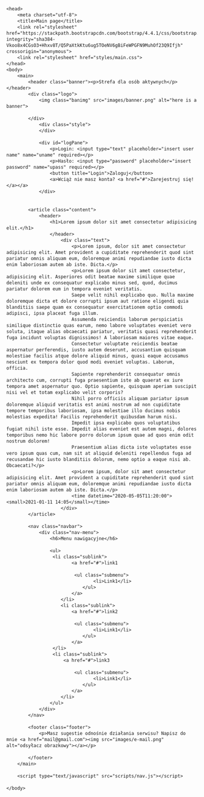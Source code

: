 
    <head>
        <meta charset="utf-8">
        <title>Main page</title>
        <link rel="stylesheet" href="https://stackpath.bootstrapcdn.com/bootstrap/4.4.1/css/bootstrap.min.css" integrity="sha384-Vkoo8x4CGsO3+Hhxv8T/Q5PaXtkKtu6ug5TOeNV6gBiFeWPGFN9MuhOf23Q9Ifjh" crossorigin="anonymous">
        <link rel="stylesheet" href="styles/main.css">
    </head>
    <body>
        <main>
            <header class="banner"><p>Strefa dla osób aktywnych</p></header>
            <div class="logo">
                <img class="banimg" src="images/banner.png" alt="here is a banner">

            </div>
                <div class="style">
                </div>

                <div id="logPane">
                    <p>Login: <input type="text" placeholder="insert user name" name="uname" required></p>
                    <p>Hasło: <input type="password" placeholder="insert password" name="upass" required></p>
                    <button title="Login">Zaloguj</button>
                    <a>Wciąż nie masz konta? <a href="#">Zarejestruj się!</a></a>
                </div>


            <article class="content">
                <header>
                    <h1>Lorem ipsum dolor sit amet consectetur adipisicing elit.</h1>
                    </header>
                        <div class="text">
                            <p>Lorem ipsum, dolor sit amet consectetur adipisicing elit. Amet provident a cupiditate reprehenderit quod sint pariatur omnis aliquam eum, doloremque animi repudiandae iusto dicta enim laboriosam autem ab iste. Dicta.</p>
                            <p>Lorem ipsum dolor sit amet consectetur, adipisicing elit. Asperiores odit beatae maxime similique quae deleniti unde ex consequatur explicabo minus sed, quod, ducimus pariatur dolorem eum in tempora eveniet veritatis.
                            Saepe velit nihil explicabo quo. Nulla maxime doloremque dicta et dolore corrupti ipsum aut ratione eligendi quia blanditiis saepe quam ex consequatur exercitationem optio commodi adipisci, ipsa placeat fuga illum.
                            Assumenda reiciendis laborum perspiciatis similique distinctio quas earum, nemo labore voluptates eveniet vero soluta, itaque alias obcaecati pariatur, veritatis quasi reprehenderit fuga incidunt voluptas dignissimos! A laboriosam maiores vitae eaque.
                            Consectetur voluptate reiciendis beatae aspernatur perferendis, iusto autem deserunt, accusantium quisquam molestiae facilis atque dolore aliquid minus, quasi eaque accusamus nesciunt ex tempora dolor quod modi eveniet voluptas. Laborum, officia.
                            Sapiente reprehenderit consequatur omnis architecto cum, corrupti fuga praesentium iste ab quaerat ex iure tempora amet aspernatur quo. Optio sapiente, quisquam aperiam suscipit nisi vel et totam explicabo velit corporis?
                            Nihil porro officiis aliquam pariatur ipsum doloremque aliquid veritatis est animi nostrum ad non cupiditate tempore temporibus laboriosam, ipsa molestiae illo ducimus nobis molestias expedita! Facilis reprehenderit quibusdam harum nisi.
                            Impedit ipsa explicabo quos voluptatibus fugiat nihil iste esse. Impedit alias eveniet est autem magni, dolores temporibus nemo hic labore porro dolorum ipsum quae ad quos enim odit nostrum dolorem!
                            Praesentium alias dicta iste voluptates esse vero ipsum quas cum, nam sit at aliquid deleniti repellendus fuga ad recusandae hic iusto blanditiis dolorum, nemo optio a eaque nisi ab. Obcaecati?</p>
                            <p>Lorem ipsum, dolor sit amet consectetur adipisicing elit. Amet provident a cupiditate reprehenderit quod sint pariatur omnis aliquam eum, doloremque animi repudiandae iusto dicta enim laboriosam autem ab iste. Dicta.</p>
                            <time datetime="2020-05-05T11:20:00"><small>2021-01-11 14:05</small></time>
                        </div>
            </article>

            <nav class="navbar">
                <div class="nav-menu">
                    <h6>Menu nawigacyjne</h6>

                    <ul>
                     <li class="sublink">
                            <a href="#">link1

                             <ul class="submenu">
                                    <li>Link1</li>
                                </ul>
                            </a>
                        </li>
                        <li class="sublink">
                            <a href="#">link2

                             <ul class="submenu">
                                    <li>Link1</li>
                                </ul>
                            </a>
                     </li>
                     <li class="sublink">
                         <a href="#">link3

                             <ul class="submenu">
                                    <li>Link1</li>
                                </ul>
                            </a>
                        </li>
                    </ul>
                </div>
            </nav>

            <footer class="footer">
                <p>Masz sugestie odnośnie działania serwisu? Napisz do mnie <a href="mail@gmail.com"><img src="images/e-mail.png" alt="odsyłacz obrazkowy"></a></p>

            </footer>
        </main>

        <script type="text/javascript" src="scripts/nav.js"></script>

    </body>
